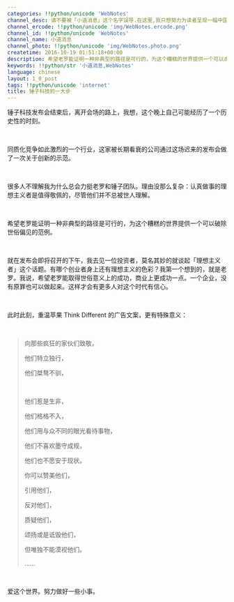 ```yaml
---
categories: !!python/unicode 'WebNotes'
channel_desc: 请不要被「小道消息」这个名字误导.在这里,我只想努力为读者呈现一幅中国互联网的清明上河图.
channel_ercode: !!python/unicode 'img/WebNotes.ercode.png'
channel_id: !!python/unicode 'WebNotes'
channel_name: 小道消息
channel_photo: !!python/unicode 'img/WebNotes.photo.png'
createtime: 2016-10-19 01:51:18+00:00
description: 希望老罗能证明一种非典型的路径是可行的，为这个糟糕的世界提供一个可以击破世俗偏见的范例。
keywords: !!python/str '小道消息,WebNotes'
language: chinese
layout: 1_0_post
tags: !!python/unicode 'internet'
title: 锤子科技的一大步
---
```

<div class="rich_media_content" id="js_content">
<p>
         锤子科技发布会结束后，离开会场的路上，我想，这个晚上自己可能经历了一个历史性的时刻。
        </p>
<p>
<br/>
</p>
<p>
         同质化竞争如此激烈的一个行业，这家被长期看衰的公司通过这场迟来的发布会做了一次关于创新的示范。
        </p>
<p>
<br/>
</p>
<p>
         很多人不理解我为什么总会力挺老罗和锤子团队。理由没那么复杂：认真做事的理想主义者是值得敬佩的，尽管他们并不总被世人理解。
        </p>
<p>
<br/>
</p>
<p>
         希望老罗能证明一种非典型的路径是可行的，为这个糟糕的世界提供一个可以破除世俗偏见的范例。
        </p>
<p>
<br/>
</p>
<p>
         就在发布会即将召开的下午，我去见一位投资者，莫名其妙的就谈起「理想主义者」这个话题。有哪个创业者身上还有理想主义的色彩？我第一个想到的，就是老罗。我说，希望老罗能取得世俗意义上的成功，商业上更成功一点。一个企业，没有原罪也可以做起来。这样才会有更多人对这个时代有信心。
        </p>
<p>
<br/>
</p>
<p>
         此时此刻，重温苹果 Think Different 的广告文案，更有特殊意义：
         <br/>
</p>
<p>
<br/>
</p>
<blockquote>
<p>
          向那些疯狂的家伙们致敬，
         </p>
<p>
          他们特立独行，
         </p>
<p>
          他们桀骜不驯，
         </p>
<p>
<br/>
</p>
<p>
          他们惹是生非，
         </p>
<p>
          他们格格不入，
         </p>
<p>
          他们用与众不同的眼光看待事物，
         </p>
<p>
          他们不喜欢墨守成规，
         </p>
<p>
          他们也不愿安于现状。
         </p>
<p>
          你可以赞美他们，
         </p>
<p>
          引用他们，
         </p>
<p>
          反对他们，
         </p>
<p>
          质疑他们，
         </p>
<p>
          颂扬或是诋毁他们，
         </p>
<p>
          但唯独不能漠视他们。
         </p>
<p>
          ……
         </p>
</blockquote>
<p>
<br/>
</p>
<p>
<qqmusic albumurl="/O/2/002MUZlt3YhVO2.jpg" audiourl="http://ws.stream.qqmusic.qq.com/C100000IEyri2sOsWZ.m4a?fromtag=46" class="res_iframe qqmusic_iframe js_editor_qqmusic" commentid="3322745240" frameborder="0" mid="000IEyri2sOsWZ" music_name="Blowin' In the Wind" musicid="102629243" play_length="395000" scrolling="no" singer="Bob Dylan &amp; The Band - The Basement Tapes Raw: The Bootleg Series, Vol. 11" src="/cgi-bin/readtemplate?t=tmpl/qqmusic_tmpl&amp;singer=Bob%20Dylan%20%26%20The%20Band%20-%20The%20Basement%20Tapes%20Raw%3A%20The%20Bootleg%20Series%2C%20Vol.%2011&amp;music_name=Blowin%27%20In%20the%20Wind">
</qqmusic>
</p>
<p>
         爱这个世界。努力做好一些小事。
        </p>
</div>